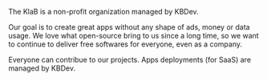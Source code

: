 The KlaB is a non-profit organization managed by KBDev.

Our goal is to create great apps without any shape of ads, money or data usage.
We love what open-source bring to us since a long time, so we want to continue to deliver free softwares for everyone, even as a company.

Everyone can contribue to our projects.
Apps deployments (for SaaS) are managed by KBDev.
